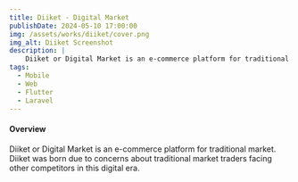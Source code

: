 ```yaml
---
title: Diiket - Digital Market
publishDate: 2024-05-10 17:00:00
img: /assets/works/diiket/cover.png
img_alt: Diiket Screenshot
description: |
    Diiket or Digital Market is an e-commerce platform for traditional market.
tags:
  - Mobile
  - Web
  - Flutter
  - Laravel
---
```


#### Overview

Diiket or Digital Market is an e-commerce platform for traditional market. Diiket was born due to concerns about traditional market traders facing other competitors in this digital era.